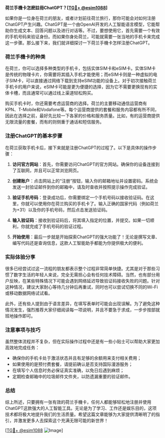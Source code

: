 **荷兰手機卡怎麽註冊ChatGPT？[[TG💪+ @esim1088](https://t.me/s/esim1088)]**

如果你是一位身在荷兰的朋友，或者计划前往荷兰旅行，那你可能会对如何注册ChatGPT产生兴趣。ChatGPT是一个由OpenAI开发的人工智能语言模型，它能帮助你生成文本、回答问题以及进行对话等。不过，要想使用它，首先需要一个有效的手机号码来验证身份。而如果你身处荷兰，可能就需要一张当地的手机卡来完成这一步骤。那么接下来，我们就详细探讨一下荷兰手機卡怎样注册ChatGPT。

### 荷兰手機卡的种类

在荷兰，你可以选择多种类型的手机卡，包括实体SIM卡和eSIM卡。实体SIM卡是传统的物理卡片，你需要将其插入手机才能使用；而eSIM卡则是一种虚拟的电子SIM卡，可以直接通过网络下载到支持eSIM功能的设备上。对于初次接触荷兰手机卡的用户来说，eSIM卡可能是更为便捷的选择，因为它不需要更换现有的实体卡槽，而且通常可以通过线上渠道轻松购买。

购买手机卡时，你还需要考虑运营商的选择。荷兰的主要移动通信运营商有KPN、T-Mobile和Vodafone等。每个运营商提供的套餐和服务内容都有所不同，因此在选择之前，最好先比较一下各家的价格和服务质量。比如，有的运营商提供无限流量的套餐，而有的则侧重于通话和短信服务。

### 注册ChatGPT的基本步骤

在荷兰获取手机卡后，接下来就是注册ChatGPT的过程了。以下是具体的操作步骤：

1. **访问官方网站**：首先，你需要访问ChatGPT的官方网站。确保你的设备连接到了互联网，并且可以正常浏览网页。

2. **创建账户**：点击网站上的“注册”按钮，输入你的邮箱地址并设置密码。系统会发送一封验证邮件到你的邮箱中，请及时查收并按照提示操作完成验证。

3. **验证手机号码**：登录成功后，你需要绑定一个手机号码以接收验证码。在这里，你就可以使用你在荷兰购买的手机卡了。输入正确的国家代码（例如荷兰为+31）以及你的手机号码，然后点击发送验证码。

4. **输入验证码**：接收到验证码后，将其填入指定的位置，并提交。如果一切顺利，你就完成了手机号码的验证过程。

5. **开始使用**：最后一步就是开始探索ChatGPT的强大功能了！无论是撰写文章、编写代码还是查询信息，这款人工智能助手都能为你提供极大的便利。

### 实际体验分享

很多已经尝试过这一流程的朋友都表示整个过程非常简单快捷。尤其是对于那些习惯了数字生活的年轻人来说，完全无需担心会有任何技术障碍。当然，也有部分用户反映，在某些特殊情况下可能会遇到网络延迟导致验证码接收失败的问题。针对这种情况，建议大家耐心等待几分钟后再重试，同时也可以尝试切换不同的Wi-Fi或移动数据网络试试看。

此外，还有些人提到由于语言差异，在填写表单时可能会出现误解。为了避免这种情况发生，强烈推荐大家仔细阅读每一项说明，并且不要急于求成，一步步按部就班地操作即可。

### 注意事项与技巧

虽然整体流程并不复杂，但在实际操作过程中还是有一些小贴士可以帮助大家更加高效地完成任务：

- 确保你的手机卡处于激活状态并且有足够的余额用来支付相关费用；
- 如果使用的是预付费套餐，请提前确认是否支持国际漫游服务；
- 在填写个人信息时务必保证真实准确，以免日后遇到麻烦；
- 定期检查邮箱中的垃圾邮件文件夹，以防遗漏重要的验证邮件。

### 总结

综上所述，只要拥有一张有效的荷兰手機卡，任何人都能够轻松地注册并使用ChatGPT这款强大的人工智能工具。无论是为了学习、工作还是娱乐目的，这项技术都将极大地提升我们的生活质量。希望这篇文章能够为大家提供清晰明了的指引，并激发更多人去探索这个充满无限可能的新世界！

[[TG💪+ @esim1088](https://t.me/s/esim1088) ![Image](https://i.postimg.cc/4NQfJmqS/Snipaste-2025-05-13-00-14-12.png)]